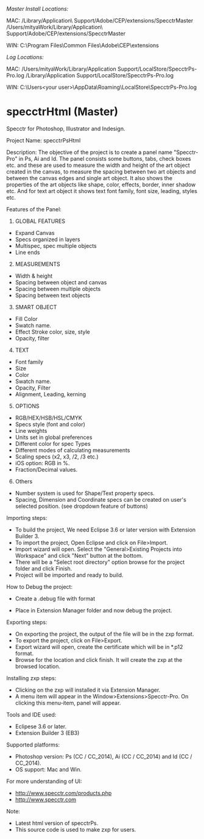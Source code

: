 *Master Install Locations:*

MAC:
/Library/Application\ Support/Adobe/CEP/extensions/SpecctrMaster
/Users/mityaWork/Library/Application\ Support/Adobe/CEP/extensions/SpecctrMaster

WIN:
C:\Program Files\Common Files\Adobe\CEP\extensions

*Log Locations:*

MAC:
/Users/mityaWork/Library/Application Support/LocalStore/SpecctrPs-Pro.log
/Library/Application Support/LocalStore/SpecctrPs-Pro.log

WIN:
C:\Users\<your user>\AppData\Roaming\LocalStore\SpecctrPs-Pro.log


specctrHtml (Master)
================

Specctr for Photoshop, Illustrator and Indesign.

Project Name: specctrPsHtml

Description: The objective of the project is to create a panel name "Specctr-Pro" in Ps, Ai and Id. The panel consists some buttons, tabs, check boxes etc. and these are used to measure the width and height of the art object created in the canvas, to measure the spacing between two art objects and between the canvas edges and single art object. It also shows the properties of the art objects like shape, color, effects, border, inner shadow etc. And for text art object it shows text font family, font size, leading, styles etc.

Features of the Panel:
1. GLOBAL FEATURES
- Expand Canvas
- Specs organized in layers
- Multispec, spec multiple objects
- Line ends

2. MEASUREMENTS
- Width & height
- Spacing between object and canvas
- Spacing between multiple objects
- Spacing between text objects

3. SMART OBJECT
- Fill Color
- Swatch name.
- Effect Stroke color, size, style
- Opacity, filter 

4. TEXT
- Font family
- Size
- Color 
- Swatch name.
- Opacity, Filter
- Alignment, Leading, kerning

5. OPTIONS
- RGB/HEX/HSB/HSL/CMYK
- Specs style (font and color)
- Line weights
- Units set in global preferences
- Different color for spec Types 
- Different modes of calculating measurements
- Scaling specs (x2, x3, /2, /3 etc.)
- iOS option: RGB in %.
- Fraction/Decimal values.

6. Others
- Number system is used for Shape/Text property specs.
- Spacing, Dimension and Coordinate specs can be created on user's selected position. (see dropdown feature of buttons)
 
Importing steps:
- To build the project, We need Eclipse 3.6 or later version with Extension Builder 3.
- To import the project, Open Eclipse and click on File>Import.
- Import wizard will open. Select the "General>Existing Projects into Workspace" and click "Next" button at the bottom.
- There will be a "Select root directory" option browse for the project folder and click Finish.
- Project will be imported and ready to build.

How to Debug the project:
- Create a .debug file with format 
<?xml version="1.0" encoding="UTF-8"?> 
<ExtensionList>
    <Extension Id="">
        <HostList>
           <Host Name="PHXS" Port="8080"/> 
        </HostList>
    </Extension>
</ExtensionList>

- Place in Extension Manager folder and now debug the project.

Exporting steps:
- On exporting the project, the output of the file will be in the zxp format.
- To export the project, click on File>Export.
- Export wizard will open, create the certificate which will be in *.p12 format.
- Browse for the location and click finish. It will create the zxp at the browsed location.

Installing zxp steps:
- Clicking on the zxp will installed it via Extension Manager.
- A menu item will appear in the Window>Extensions>Specctr-Pro. On clicking this menu-item, panel will appear. 

Tools and IDE used:
- Eclipese 3.6 or later.
- Extension Builder 3 (EB3)

Supported platforms:
- Photoshop version: Ps (CC / CC_2014), Ai (CC / CC_2014) and Id (CC / CC_2014). 
- OS support: Mac and Win.

For more understanding of UI:
- http://www.specctr.com/products.php
- http://www.specctr.com

Note:
- Latest html version of specctrPs.
- This source code is used to make zxp for users.
